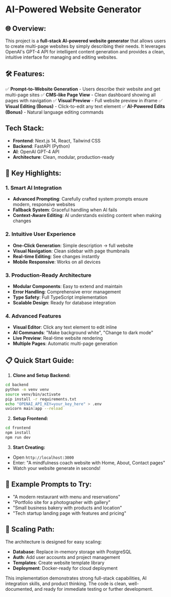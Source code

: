 
# AI-Powered Website Generator
## 🌐 **Overview:**
This project is a **full-stack AI-powered website generator** that allows users to create multi-page websites by simply describing their needs. It leverages OpenAI's GPT-4 API for intelligent content generation and provides a clean, intuitive interface for managing and editing websites.
## 🛠️ **Features:**
✅ **Prompt-to-Website Generation** - Users describe their website and get multi-page sites
✅ **CMS-like Page View** - Clean dashboard showing all pages with navigation
✅ **Visual Preview** - Full website preview in iframe
✅ **Visual Editing (Bonus)** - Click-to-edit any text element
✅ **AI-Powered Edits (Bonus)** - Natural language editing commands

## **Tech Stack:**
- **Frontend**: Next.js 14, React, Tailwind CSS
- **Backend**: FastAPI (Python)
- **AI**: OpenAI GPT-4 API
- **Architecture**: Clean, modular, production-ready

## 🚀 **Key Highlights:**

### **1. Smart AI Integration**
- **Advanced Prompting**: Carefully crafted system prompts ensure modern, responsive websites
- **Fallback System**: Graceful handling when AI fails
- **Context-Aware Editing**: AI understands existing content when making changes

### **2. Intuitive User Experience**
- **One-Click Generation**: Simple description → full website
- **Visual Navigation**: Clean sidebar with page thumbnails
- **Real-time Editing**: See changes instantly
- **Mobile Responsive**: Works on all devices

### **3. Production-Ready Architecture**
- **Modular Components**: Easy to extend and maintain
- **Error Handling**: Comprehensive error management
- **Type Safety**: Full TypeScript implementation
- **Scalable Design**: Ready for database integration

### **4. Advanced Features**
- **Visual Editor**: Click any text element to edit inline
- **AI Commands**: "Make background white", "Change to dark mode"
- **Live Preview**: Real-time website rendering
- **Multiple Pages**: Automatic multi-page generation

## 📋 **Quick Start Guide:**

1. **Clone and Setup Backend:**
```bash
cd backend
python -m venv venv
source venv/bin/activate
pip install -r requirements.txt
echo "OPENAI_API_KEY=your_key_here" > .env
uvicorn main:app --reload
```

2. **Setup Frontend:**
```bash
cd frontend  
npm install
npm run dev
```

3. **Start Creating:**
- Open `http://localhost:3000`
- Enter: "A mindfulness coach website with Home, About, Contact pages"
- Watch your website generate in seconds!

## 🎨 **Example Prompts to Try:**
- "A modern restaurant with menu and reservations"
- "Portfolio site for a photographer with gallery"
- "Small business bakery with products and location"
- "Tech startup landing page with features and pricing"

## 🔧 **Scaling Path:**
The architecture is designed for easy scaling:
- **Database**: Replace in-memory storage with PostgreSQL
- **Auth**: Add user accounts and project management  
- **Templates**: Create website template library
- **Deployment**: Docker-ready for cloud deployment

This implementation demonstrates strong full-stack capabilities, AI integration skills, and product thinking. The code is clean, well-documented, and ready for immediate testing or further development.
